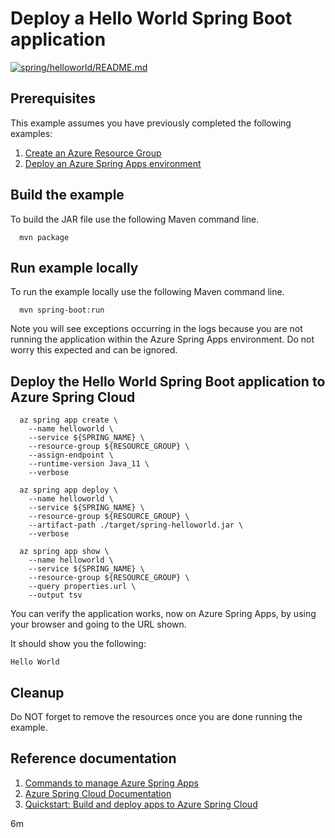 
# Deploy a Hello World Spring Boot application

[![spring/helloworld/README.md](https://github.com/Azure-Samples/java-on-azure-examples/actions/workflows/spring_helloworld_README_md.yml/badge.svg)](https://github.com/Azure-Samples/java-on-azure-examples/actions/workflows/spring_helloworld_README_md.yml)

## Prerequisites

This example assumes you have previously completed the following examples:

1. [Create an Azure Resource Group](../../group/create/README.md)
1. [Deploy an Azure Spring Apps environment](../create/README.md)

<!-- workflow.cron(0 2 * * 3) -->
<!-- workflow.include(../create/README.md) -->

## Build the example

<!-- workflow.run() 

  cd spring/helloworld

  -->

To build the JAR file use the following Maven command line.

```shell
  mvn package
```

## Run example locally

To run the example locally use the following Maven command line.

<!-- workflow.skip() -->
```shell
  mvn spring-boot:run
```

Note you will see exceptions occurring in the logs because you are not running
the application within the Azure Spring Apps environment. Do not worry this
expected and can be ignored.

## Deploy the Hello World Spring Boot application to Azure Spring Cloud

```shell
  az spring app create \
    --name helloworld \
    --service ${SPRING_NAME} \
    --resource-group ${RESOURCE_GROUP} \
    --assign-endpoint \
    --runtime-version Java_11 \
    --verbose

  az spring app deploy \
    --name helloworld \
    --service ${SPRING_NAME} \
    --resource-group ${RESOURCE_GROUP} \
    --artifact-path ./target/spring-helloworld.jar \
    --verbose

  az spring app show \
    --name helloworld \
    --service ${SPRING_NAME} \
    --resource-group ${RESOURCE_GROUP} \
    --query properties.url \
    --output tsv
```

You can verify the application works, now on Azure Spring Apps, by using your 
browser and going to the URL shown.

It should show you the following:

```text
Hello World
```

## Cleanup

<!-- workflow.directOnly()

  export URL=$(az spring app show \
    --name helloworld \
    --service ${SPRING_NAME} \
    --resource-group ${RESOURCE_GROUP} \
    --query properties.url \
    --output tsv)
  export RESULT=$(curl $URL)
  az group delete --name $RESOURCE_GROUP --yes || true
  if [[ "$RESULT" != *"Hello World"* ]]; then
    echo "Response did not contain 'Hello World'"
    exit 1
  fi
  
  -->

Do NOT forget to remove the resources once you are done running the example.

## Reference documentation

1. [Commands to manage Azure Spring Apps](https://docs.microsoft.com/cli/azure/spring)
1. [Azure Spring Cloud Documentation](https://docs.microsoft.com/azure/spring-cloud/)
1. [Quickstart: Build and deploy apps to Azure Spring Cloud](https://docs.microsoft.com/azure/spring-cloud/quickstart-deploy-apps?pivots=programming-language-java)

6m
